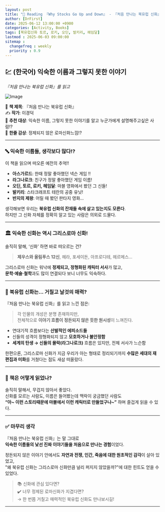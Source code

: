 ```yaml
---
layout: post
title: "📘 Reading 『Why Stocks Go Up and Down』 - 『처음 만나는 북유럽 신화』를 읽고"
author: [DrFirst]
date: 2025-06-12 13:00:00 +0900
categories: [Activity, Books]
tags: [북유럽신화 토르, 로키, 오딘, 발키리, 헤임달]
lastmod : 2025-06-03 09:00:00
sitemap :
  changefreq : weekly
  priority : 0.9
---
```




## 💹 (한국어) 익숙한 이름과 그렇지 못한 이야기 
_『처음 만나는 북유럽 신화』를 읽고_

![Image]()

📖 **책 제목**: 『처음 만나는 북유럽 신화』  
✍️ **작가**: 이경덕  
🎯 **추천 대상**: 익숙한 이름, 그렇지 못한 이야기를 알고 누군가에게 설명해주고싶은 사람!?  
🌟 **한줄 감상**: 정제되지 않은 로마신화느낌!?  

---

### 🔤 익숙한 이름들, 생각보다 많다!?

이 책을 읽으며 떠오른 예전의 추억!!  

- **아스가르드**: 한때 정말 좋아했던 넥슨 게임 !!  
- **라그나로크**: 친구가 정말 좋아했던 게임 이름!  
- **오딘, 토르, 로키, 헤임달**: 마블 영화에서 봤던 그 신들!  
- **발키리**: 스타크래프트 테란의 공중 유닛!    
- **반지의 제왕**: 어릴 때 봤던 판타지 영화...  

생각해보면 우리는 **북유럽 신화의 잔재들 속에 살고 있는지도 모른다**.  
하지만 그 신화 자체를 정확히 알고 있는 사람은 의외로 드물다.

---

### 🏛️ 익숙한 신화는 역시 그리스로마 신화!

솔직히 말해, ‘신화’ 하면 바로 떠오르는 건?

> **제우스와 올림푸스 12신**, 헤라, 포세이돈, 아프로디테, 헤르메스…

그리스로마 신화는 워낙에 **정제되고, 정형화된 캐릭터 서사**가 많고,  
**문학·예술·철학**과도 많이 연결되다 보니 너무도 익숙하다.

---

### 🧊 북유럽 신화는… 거칠고 날것의 매력?

『처음 만나는 북유럽 신화』를 읽고 느낀 점은:

> 각 인물의 개성은 분명 존재하지만,  
> 전체적으로 **이야기 흐름이 정돈되지 않은 듯한 원시성**이 느껴진다.

- 연대기적 흐름보다는 **산발적인 에피소드들**
- 신들의 성격이 정형화되지 않고 **모호하거나 불안정함**
- **세계의 탄생 → 신들의 몰락(라그나로크)** 흐름은 있지만, 전체 서사가 느슨함

한편으론, 그리스로마 신화가 지금 우리가 아는 형태로 정리되기까지 **수많은 세대의 재편집과 미화**를 거쳤다는 점도 새삼 떠올랐다.

---

### 📘 책은 어떻게 읽었나?

솔직히 말해서, 무겁지 않아서 좋았다.  
신화를 모르는 사람도, 이름은 들어봤는데 맥락이 궁금했던 사람도  
**“아~ 이런 스토리때문에 마블에서 이런 캐릭터로 만들었구나~”** 하며 즐겁게 읽을 수 있다.

---

### ✅ 마무리 생각

『처음 만나는 북유럽 신화』는 말 그대로  
**익숙한 이름들의 낯선 진짜 이야기들을 처음으로 만나는 경험**이었다.

정돈되지 않은 이야기 안에서도 **자연과 전쟁, 인간, 죽음에 대한 원초적인 감각**이 살아 있었고,  
"왜 북유럽 신화는 그리스로마 신화만큼 널리 퍼지지 않았을까?"에 대한 힌트도 얻을 수 있었다.

> 📚 신화에 관심 있다면?  
> ✔️ 너무 정제된 로마신화가 지겹다면?  
> → 한 번쯤 거칠고 매력적인 북유럽 신화도 만나보시길!

---